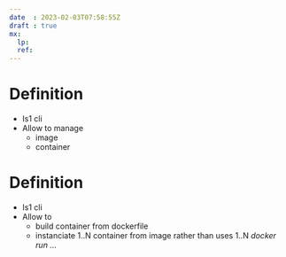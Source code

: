 ```yaml
---
date  : 2023-02-03T07:58:55Z
draft : true
mx:  
  lp:
  ref:
---
```


# Definition
- Is1 cli
- Allow to manage
  - image
  - container

# Definition
- Is1 cli
- Allow to 
  - build container from dockerfile
  - instanciate 1..N container from image rather than uses 1..N *docker run ...*
